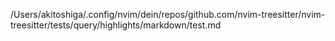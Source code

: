 /Users/akitoshiga/.config/nvim/dein/repos/github.com/nvim-treesitter/nvim-treesitter/tests/query/highlights/markdown/test.md